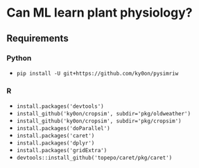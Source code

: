 # Can ML learn plant physiology?

## Requirements
### Python
- `pip install -U git+https://github.com/ky0on/pysimriw`

### R
- `install.packages('devtools')`
- `install_github('ky0on/cropsim', subdir='pkg/oldweather')`
- `install_github('ky0on/cropsim', subdir='pkg/cropsim')`
- `install.packages('doParallel')`
- `install.packages('caret')`
- `install.packages('dplyr')`
- `install.packages('gridExtra')`
- `devtools::install_github('topepo/caret/pkg/caret')`
